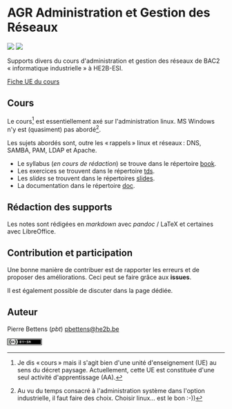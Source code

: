 # AGR Administration et Gestion des Réseaux

![](https://img.shields.io/badge/powered_by-hand-orange?style=for-the-badge) ![](https://img.shields.io/badge/with_♥-red?style=for-the-badge)


Supports divers du cours d'administration et gestion des réseaux de BAC2
«&nbsp;informatique industrielle&nbsp;» à HE2B-ESI.

[Fiche UE du cours](https://horaires.esi-bru.be/he2besi-web/online/cours/ac2021_agri4_agr.html)

## Cours

Le cours[^f0] est essentiellement axé sur l'administration linux. MS Windows n'y
est (quasiment) pas abordé[^f1].

Les sujets abordés sont, outre les « rappels » linux et réseaux : DNS, SAMBA, PAM, LDAP et Apache.  

- Le syllabus (_en cours de rédaction_) se trouve dans le répertoire [book](notes/book).
- Les exercices se trouvent dans le répertoire [tds](tds). 
- Les _slides_ se trouvent dans le répertoires [slides](slides).
- La documentation dans le répertoire [doc](doc). 

[^f0]: Je dis « cours » mais il s'agit bien d'une unité d'enseignement (UE) au sens du décret paysage. Actuellement, cette UE est constituée d'une seul activité d'apprentissage (AA). 

[^f1]: Au vu du temps consacré à l'administration système dans l'option
    industrielle, il faut faire des choix. Choisir linux… est le bon :-)) 


## Rédaction des supports

Les notes sont rédigées en _markdown_ avec _pandoc_ / LaTeX et certaines avec LibreOffice. 

## Contribution et participation

Une bonne manière de contribuer est de rapporter les erreurs et de proposer des améliorations. Ceci peut se faire grâce aux **issues**. 

Il est également possible de discuter dans la page dédiée. 

## Auteur

Pierre Bettens (_pbt_) <pbettens@he2b.be>



[![CC](cc-by-sa.png)](http://creativecommons.org/licenses/by-sa/4.0/deed.fr)

